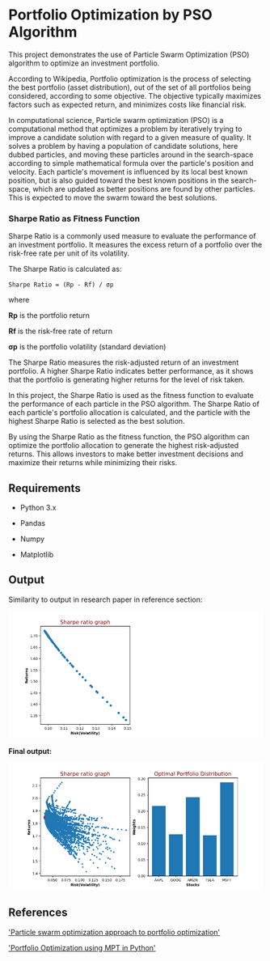 # Portfolio Optimization by PSO Algorithm

This project demonstrates the use of Particle Swarm Optimization (PSO) algorithm to optimize an investment portfolio.

According to Wikipedia, Portfolio optimization is the process of selecting the best portfolio (asset distribution), out of the set of all portfolios being considered, according to some objective. The objective typically maximizes factors such as expected return, and minimizes costs like financial risk.

In computational science, Particle swarm optimization (PSO) is a computational method that optimizes a problem by iteratively trying to improve a candidate solution with regard to a given measure of quality. It solves a problem by having a population of candidate solutions, here dubbed particles, and moving these particles around in the search-space according to simple mathematical formula over the particle's position and velocity. Each particle's movement is influenced by its local best known position, but is also guided toward the best known positions in the search-space, which are updated as better positions are found by other particles. This is expected to move the swarm toward the best solutions.

### Sharpe Ratio as Fitness Function

Sharpe Ratio is a commonly used measure to evaluate the performance of an investment portfolio. It measures the excess return of a portfolio over the risk-free rate per unit of its volatility.

The Sharpe Ratio is calculated as:

```
Sharpe Ratio = (Rp - Rf) / σp

```

where

**Rp** is the portfolio return

**Rf** is the risk-free rate of return

**σp** is the portfolio volatility (standard deviation)

The Sharpe Ratio measures the risk-adjusted return of an investment portfolio. A higher Sharpe Ratio indicates better performance, as it shows that the portfolio is generating higher returns for the level of risk taken.

In this project, the Sharpe Ratio is used as the fitness function to evaluate the performance of each particle in the PSO algorithm. The Sharpe Ratio of each particle's portfolio allocation is calculated, and the particle with the highest Sharpe Ratio is selected as the best solution.

By using the Sharpe Ratio as the fitness function, the PSO algorithm can optimize the portfolio allocation to generate the highest risk-adjusted returns. This allows investors to make better investment decisions and maximize their returns while minimizing their risks.

## Requirements

- Python 3.x

- Pandas

- Numpy

- Matplotlib

## Output

Similarity to output in research paper in reference section:

![Similarity to Research paper](https://github.com/DivyanshPandey99/Portfolio-Optimization-PSO/blob/master/Particle_Swarm_Optimization.png)

**Final output:**

![Final output](https://github.com/DivyanshPandey99/Portfolio-Optimization-PSO/blob/master/Particle_Swarm_Optimization-2.png)

## References

['Particle swarm optimization approach to portfolio optimization'](https://staff.fmi.uvt.ro/~daniela.zaharie/ma2016/projects/applications/portfolio_optimization/PSO%2Bportfolio.pdf)

['Portfolio Optimization using MPT in Python'](https://www.analyticsvidhya.com/blog/2021/04/portfolio-optimization-using-mpt-in-python/)

